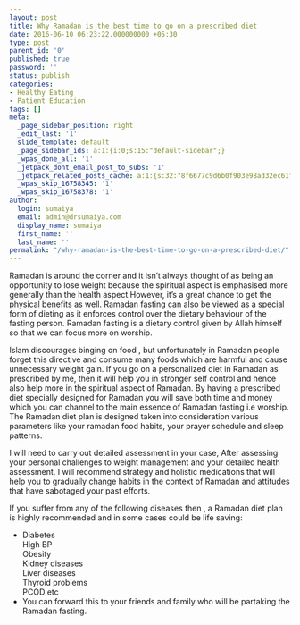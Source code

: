 ```yaml
---
layout: post
title: Why Ramadan is the best time to go on a prescribed diet
date: 2016-06-10 06:23:22.000000000 +05:30
type: post
parent_id: '0'
published: true
password: ''
status: publish
categories:
- Healthy Eating
- Patient Education
tags: []
meta:
  _page_sidebar_position: right
  _edit_last: '1'
  slide_template: default
  _page_sidebar_ids: a:1:{i:0;s:15:"default-sidebar";}
  _wpas_done_all: '1'
  _jetpack_dont_email_post_to_subs: '1'
  _jetpack_related_posts_cache: a:1:{s:32:"8f6677c9d6b0f903e98ad32ec61f8deb";a:2:{s:7:"expires";i:1591529734;s:7:"payload";a:3:{i:0;a:1:{s:2:"id";i:1798;}i:1;a:1:{s:2:"id";i:1818;}i:2;a:1:{s:2:"id";i:1810;}}}}
  _wpas_skip_16758345: '1'
  _wpas_skip_16758378: '1'
author:
  login: sumaiya
  email: admin@drsumaiya.com
  display_name: sumaiya
  first_name: ''
  last_name: ''
permalink: "/why-ramadan-is-the-best-time-to-go-on-a-prescribed-diet/"
---
```

Ramadan is around the corner and it isn’t always thought of as being an opportunity to lose weight because the spiritual aspect is emphasised more generally than the health aspect.However, it’s a great chance to get the physical benefits as well. Ramadan fasting can also be viewed as a special form of dieting as it enforces control over the dietary behaviour of the fasting person. Ramadan fasting is a dietary control given by Allah himself so that we can focus more on worship.

Islam discourages binging on food , but unfortunately in Ramadan people forget this directive and consume many foods which are harmful and cause unnecessary weight gain. If you go on a personalized diet in Ramadan as prescribed by me, then it will help you in stronger self control and hence also help more in the spiritual aspect of Ramadan. By having a prescribed diet specially designed for Ramadan you will save both time and money which you can channel to the main essence of Ramadan fasting i.e worship. The Ramadan diet plan is designed taken into consideration various parameters like your ramadan food habits, your prayer schedule and sleep patterns.

I will need to carry out detailed assessment in your case, After assessing your personal challenges to weight management and your detailed health assessment. I will recommend strategy and holistic medications that will help you to gradually change habits in the context of Ramadan and attitudes that have sabotaged your past efforts.

If you suffer from any of the following diseases then , a Ramadan diet plan is highly recommended and in some cases could be life saving:

- Diabetes  
High BP  
Obesity  
Kidney diseases  
Liver diseases  
Thyroid problems  
PCOD etc
- You can forward this to your friends and family who will be partaking the Ramadan fasting.
